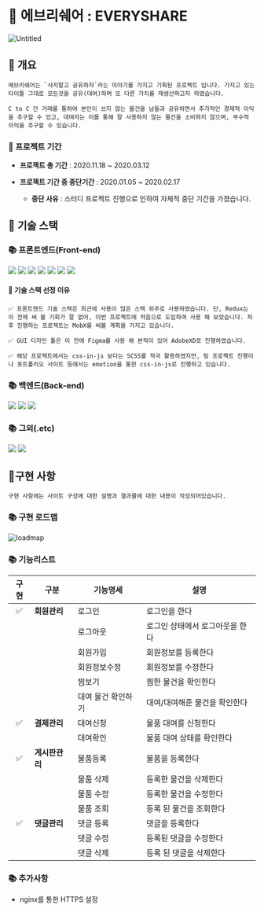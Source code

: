 # 🍊 에브리쉐어 : EVERYSHARE

![Untitled](https://user-images.githubusercontent.com/74591219/111947292-80242980-8b20-11eb-8728-e5d86f3c6714.png)

## 🚀 개요

```
에브리쉐어는 `사지말고 공유하자`라는 이야기를 가지고 기획된 프로젝트 입니다. 가지고 있는 타이틀 그대로 모든것을 공유(대여)하며 또 다른 가치를 재생산하고자 하였습니다.

C to C 간 거래를 통하여 본인이 쓰지 않는 물건을 남들과 공유하면서 추가적인 경제적 이익을 추구할 수 있고, 대여자는 이를 통해 잘 사용하지 않는 물건을 소비하지 않으며, 부수적 이익을 추구할 수 있습니다.
```

### 🚨 프로젝트 기간

- **프로젝트 총 기간** : 2020.11.18 ~ 2020.03.12

- **프로젝트 기간 중 중단기간** : 2020.01.05 ~ 2020.02.17

  - **중단 사유** : 스터디 프로젝트 진행으로 인하여 자체적 중단 기간을 가졌습니다.

## 🚀 기술 스택

### 📚 프론트엔드(Front-end)

<p>
<img src="https://img.shields.io/badge/React-61DAFB?style=flat-square&logo=React&logoColor=white"/>
<img src="https://img.shields.io/badge/Next.js-000000?style=flat-square&logo=Next.js&logoColor=white"/>
<img src="https://img.shields.io/badge/Redux-764ABC?style=flat-square&logo=Redux&logoColor=white"/>
<img src="https://img.shields.io/badge/Redux-Saga-999999?style=flat-square&logo=Redux-Saga&logoColor=white"/>
<img src="https://img.shields.io/badge/Sass-CC6699?style=flat-square&logo=Sass&logoColor=white"/>
<img src="https://img.shields.io/badge/styled-components-DB7093?style=flat-square&logo=styled-components&logoColor=white"/>
<img src="https://img.shields.io/badge/Adobe XD-FF61F6?style=flat-square&logo=Adobe XD&logoColor=white"/>
</p>

#### 🚨 기술 스택 선정 이유

```
✅ 프론트엔드 기술 스택은 최근에 사용이 많은 스택 위주로 사용하였습니다. 단, Redux는 이 전에 써 볼 기회가 잘 없어, 이번 프로젝트에 처음으로 도입하여 사용 해 보았습니다. 차후 진행하는 프로젝트는 MobX를 써볼 계획을 가지고 있습니다.

✅ GUI 디자인 툴은 이 전에 Figma를 사용 해 본적이 있어 AdobeXD로 진행하였습니다.

✅ 해당 프로젝트에서는 css-in-js 보다는 SCSS를 적극 활용하였지만, 팀 프로젝트 진행이나 포트폴리오 사이트 등에서는 emotion을 통한 css-in-js로 진행하고 있습니다.
```

### 📚 백엔드(Back-end)

<p>
<img src="https://img.shields.io/badge/Express-000000?style=flat-square&logo=MySQL&logoColor=white"/>
<img src="https://img.shields.io/badge/MySQL-4479A1?style=flat-square&logo=Express&logoColor=white"/>
<img src="https://img.shields.io/badge/Amazon-FF9900?style=flat-square&logo=Amazon&logoColor=white"/>
</p>

### 📚 그외(.etc)

<p align="left">
<img src="https://img.shields.io/badge/Git-F05032?style=flat-square&logo=Git&logoColor=white"/>
    <img src="https://img.shields.io/badge/RESTfulAPI-000000?style=flat-square" />
</p>

## 🚀구현 사항

```
구현 사항에는 사이트 구성에 대한 설명과 결과물에 대한 내용이 작성되어있습니다.
```

### 📚 구현 로드맵

![loadmap](https://user-images.githubusercontent.com/74591219/111947295-831f1a00-8b20-11eb-9f06-82ce5723cb94.png)

### 📚 기능리스트

| 구현 | 구분           | 기능명세           | 설명                            |
| :--: | -------------- | ------------------ | ------------------------------- |
|  ✅  | **회원관리**   | 로그인             | 로그인을 한다                   |
|      |                | 로그아웃           | 로그인 상태에서 로그아웃을 한다 |
|      |                | 회원가입           | 회원정보를 등록한다             |
|      |                | 회원정보수정       | 회원정보를 수정한다             |
|      |                | 찜보기             | 찜한 물건을 확인한다            |
|      |                | 대여 물건 확인하기 | 대여/대여해준 물건을 확인한다   |
|  ✅  | **결제관리**   | 대여신청           | 물품 대여를 신청한다            |
|      |                | 대여확인           | 물품 대여 상태를 확인한다       |
|  ✅  | **게시판관리** | 물품등록           | 물품을 등록한다                 |
|      |                | 물품 삭제          | 등록한 물건을 삭제한다          |
|      |                | 물품 수정          | 등록한 물건을 수정한다          |
|      |                | 물품 조회          | 등록 된 물건을 조회한다         |
|  ✅  | **댓글관리**   | 댓글 등록          | 댓글을 등록한다                 |
|      |                | 댓글 수정          | 등록된 댓글을 수정한다          |
|      |                | 댓글 삭제          | 등록 된 댓글을 삭제한다         |

### 📚 추가사항

- nginx를 통한 HTTPS 설정
